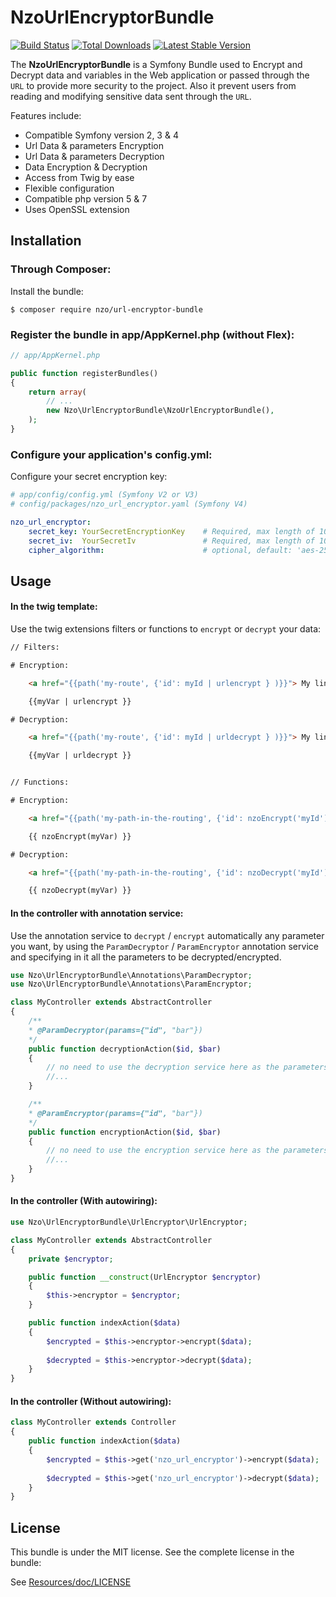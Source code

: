 NzoUrlEncryptorBundle
=====================

[![Build Status](https://travis-ci.org/nayzo/NzoUrlEncryptorBundle.svg?branch=master)](https://travis-ci.org/nayzo/NzoUrlEncryptorBundle)
[![Total Downloads](https://poser.pugx.org/nzo/url-encryptor-bundle/downloads)](https://packagist.org/packages/nzo/url-encryptor-bundle)
[![Latest Stable Version](https://poser.pugx.org/nzo/url-encryptor-bundle/v/stable)](https://packagist.org/packages/nzo/url-encryptor-bundle)

The **NzoUrlEncryptorBundle** is a Symfony Bundle used to Encrypt and Decrypt data and variables in the Web application or passed through the ``URL`` to provide more security to the project.
Also it prevent users from reading and modifying sensitive data sent through the ``URL``.


Features include:

- Compatible Symfony version 2, 3 & 4
- Url Data & parameters Encryption
- Url Data & parameters Decryption
- Data Encryption & Decryption
- Access from Twig by ease
- Flexible configuration
- Compatible php version 5 & 7
- Uses OpenSSL extension


Installation
------------

### Through Composer:

Install the bundle:

```
$ composer require nzo/url-encryptor-bundle
```

### Register the bundle in app/AppKernel.php (without Flex):

``` php
// app/AppKernel.php

public function registerBundles()
{
    return array(
        // ...
        new Nzo\UrlEncryptorBundle\NzoUrlEncryptorBundle(),
    );
}
```

### Configure your application's config.yml:

Configure your secret encryption key:

``` yml
# app/config/config.yml (Symfony V2 or V3)
# config/packages/nzo_url_encryptor.yaml (Symfony V4)

nzo_url_encryptor:
    secret_key: YourSecretEncryptionKey    # Required, max length of 100 characters.
    secret_iv:  YourSecretIv               # Required, max length of 100 characters.
    cipher_algorithm:                      # optional, default: 'aes-256-ctr'
```

Usage
-----

#### In the twig template:
 
Use the twig extensions filters or functions to ``encrypt`` or ``decrypt`` your data:

``` html
// Filters:

# Encryption:

    <a href="{{path('my-route', {'id': myId | urlencrypt } )}}"> My link </a>

    {{myVar | urlencrypt }}

# Decryption:

    <a href="{{path('my-route', {'id': myId | urldecrypt } )}}"> My link </a>

    {{myVar | urldecrypt }}


// Functions:

# Encryption:

    <a href="{{path('my-path-in-the-routing', {'id': nzoEncrypt('myId') } )}}"> My link </a>

    {{ nzoEncrypt(myVar) }}

# Decryption:

    <a href="{{path('my-path-in-the-routing', {'id': nzoDecrypt('myId') } )}}"> My link </a>

    {{ nzoDecrypt(myVar) }}
```

#### In the controller with annotation service:

Use the annotation service to ``decrypt`` / ``encrypt`` automatically any parameter you want, by using the ``ParamDecryptor`` / ``ParamEncryptor`` annotation service and specifying in it all the parameters to be decrypted/encrypted.

```php
use Nzo\UrlEncryptorBundle\Annotations\ParamDecryptor;
use Nzo\UrlEncryptorBundle\Annotations\ParamEncryptor;

class MyController extends AbstractController
{
    /**
    * @ParamDecryptor(params={"id", "bar"})
    */
    public function decryptionAction($id, $bar)
    {
        // no need to use the decryption service here as the parameters are already decrypted by the annotation service.
        //...
    }

    /**
    * @ParamEncryptor(params={"id", "bar"})
    */
    public function encryptionAction($id, $bar)
    {
        // no need to use the encryption service here as the parameters are already encrypted by the annotation service.
        //...
    }
}
```

#### In the controller (With autowiring):

```php
use Nzo\UrlEncryptorBundle\UrlEncryptor\UrlEncryptor;

class MyController extends AbstractController
{
    private $encryptor;

    public function __construct(UrlEncryptor $encryptor)
    {
        $this->encryptor = $encryptor;
    }

    public function indexAction($data) 
    {
        $encrypted = $this->encryptor->encrypt($data);
        
        $decrypted = $this->encryptor->decrypt($data);
    }
}    
```

#### In the controller (Without autowiring):

```php
class MyController extends Controller
{
    public function indexAction($data) 
    {
        $encrypted = $this->get('nzo_url_encryptor')->encrypt($data);
        
        $decrypted = $this->get('nzo_url_encryptor')->decrypt($data);
    }
}    
```

License
-------

This bundle is under the MIT license. See the complete license in the bundle:

See [Resources/doc/LICENSE](https://github.com/nayzo/NzoUrlEncryptorBundle/tree/master/Resources/doc/LICENSE)
